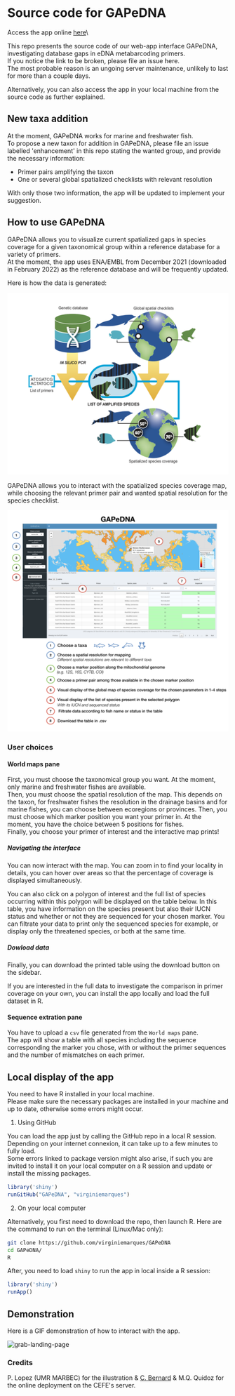 # Source code for GAPeDNA

Access the app online [here](https://shiny.cefe.cnrs.fr/GAPeDNA/)\

This repo presents the source code of our web-app interface GAPeDNA, investigating database gaps in eDNA metabarcoding primers.   
If you notice the link to be broken, please file an issue here.   
The most probable reason is an ungoing server maintenance, unlikely to last for more than a couple days.   

Alternatively, you can also access the app in your local machine from the source code as further explained.

## New taxa addition

At the moment, GAPeDNA works for marine and freshwater fish.   
To propose a new taxon for addition in GAPeDNA, please file an issue labelled 'enhancement' in this repo stating the wanted group, and provide the necessary information:

* Primer pairs amplifying the taxon
* One or several global spatialized checklists with relevant resolution

With only those two information, the app will be updated to implement your suggestion.

## How to use GAPeDNA

GAPeDNA allows you to visualize current spatialized gaps in species coverage for a given taxonomical group within a reference database for a variety of primers.  
At the moment, the app uses ENA/EMBL from December 2021 (downloaded in February 2022) as the reference database and will be frequently updated.  

Here is how the data is generated:

![](README/schema_method2.png?raw=true "Title")

GAPeDNA allows you to interact with the spatialized species coverage map, while choosing the relevant primer pair and wanted spatial resolution for the species checklist.

![](README/schema_appli.png?raw=true "Title")

### User choices

#### World maps pane
First, you must choose the taxonomical group you want. At the moment, only marine and freshwater fishes are available.  
Then, you must choose the spatial resolution of the map. This depends on the taxon, for freshwater fishes the resolution in the drainage basins and for marine fishes, you can choose between ecoregions or provinces.
Then, you must choose which marker position you want your primer in. At the moment, you have the choice between 5 positions for fishes.  
Finally, you choose your primer of interest and the interactive map prints!

##### Navigating the interface

You can now interact with the map. You can zoom in to find your locality in details, you can hover over areas so that the percentage of coverage is displayed simultaneously.  

You can also click on a polygon of interest and the full list of species occurring  within this polygon will be displayed on the table below. In this table, you have information on the species present but also their IUCN status and whether or not they are sequenced for your chosen marker. You can filtrate your data to print only the sequenced species for example, or display only the threatened species, or both at the same time.  

##### Dowload data

Finally, you can download the printed table using the download button on the sidebar.

If you are interested in the full data to investigate the comparison in primer coverage on your own, you can install the app locally and load the full dataset in R.

#### Sequence extration pane
You have to upload a `csv` file generated from the `World maps` pane.  
The app will show a table with all species including the sequence corresponding the marker you chose, with or without the primer sequences and the number of mismatches on each primer. 

## Local display of the app

You need to have R installed in your local machine.  
Please make sure the necessary packages are installed in your machine and up to date, otherwise some errors might occur.

1) Using GitHub

You can load the app just by calling the GitHub repo in a local R session. Depending on your internet connexion, it can take up to a few minutes to fully load.   
Some errors linked to package version might also arise, if such you are invited to install it on your local computer on a R session and update or install the missing packages.

```R
library('shiny')
runGitHub("GAPeDNA", "virginiemarques")
```

2) On your local computer

Alternatively, you first need to download the repo, then launch R. Here are the command to run on the terminal (Linux/Mac only):

```bash
git clone https://github.com/virginiemarques/GAPeDNA
cd GAPeDNA/
R
```

After, you need to load `shiny` to run the app in local inside a R session:

```R
library('shiny')
runApp()
```

## Demonstration

Here is a GIF demonstration of how to interact with the app.

![grab-landing-page](https://github.com/virginiemarques/Gaps_shiny_quicktest/blob/master/README/Shiny_2.gif)

### Credits

P. Lopez (UMR MARBEC) for the illustration & [C. Bernard](https://github.com/cybernar) & M.Q. Quidoz for the online deployment on the CEFE's server.

